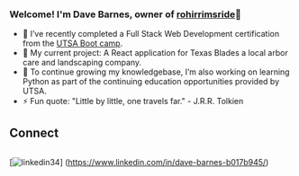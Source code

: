 ### Welcome! I'm Dave Barnes, owner of [rohirrimsride](https://github.com/rohirrimsride/rohirrimsride-portfolio)👋

- 🔭 I’ve recently completed a Full Stack Web Development certification from the [UTSA Boot camp](https://bootcamp.utsa.edu/coding/).
- 🔭 My current project: A React application for Texas Blades a local arbor care and landscaping company.  
- 🌱 To continue growing my knowledgebase, I’m also working on learning Python as part of the continuing education opportunities provided by UTSA. 
- ⚡ Fun quote: "Little by little, one travels far." - J.R.R. Tolkien 

## Connect
![<img src="(https://user-images.githubusercontent.com/96882225/230234026-1eab2195-0024-4839-a264-95a8961edc71.png)"/>](https://www.linkedin.com/in/dave-barnes-b017b945/)

[![linkedin34](https://user-images.githubusercontent.com/96882225/230234026-1eab2195-0024-4839-a264-95a8961edc71.png)] (https://www.linkedin.com/in/dave-barnes-b017b945/)
